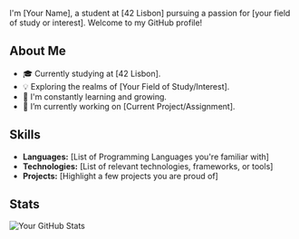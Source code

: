 I'm [Your Name], a student at [42 Lisbon] pursuing a passion for [your field of study or interest]. Welcome to my GitHub profile!

## About Me

- 🎓 Currently studying at [42 Lisbon].
- 💡 Exploring the realms of [Your Field of Study/Interest].
- 🌱 I'm constantly learning and growing.
- 🔭 I’m currently working on [Current Project/Assignment].

## Skills

- **Languages:** [List of Programming Languages you're familiar with]
- **Technologies:** [List of relevant technologies, frameworks, or tools]
- **Projects:** [Highlight a few projects you are proud of]

## Stats

![Your GitHub Stats](https://github-readme-stats.vercel.app/api?username=eduarodr&show_icons=true&hide=contribs,prs&theme=radical)